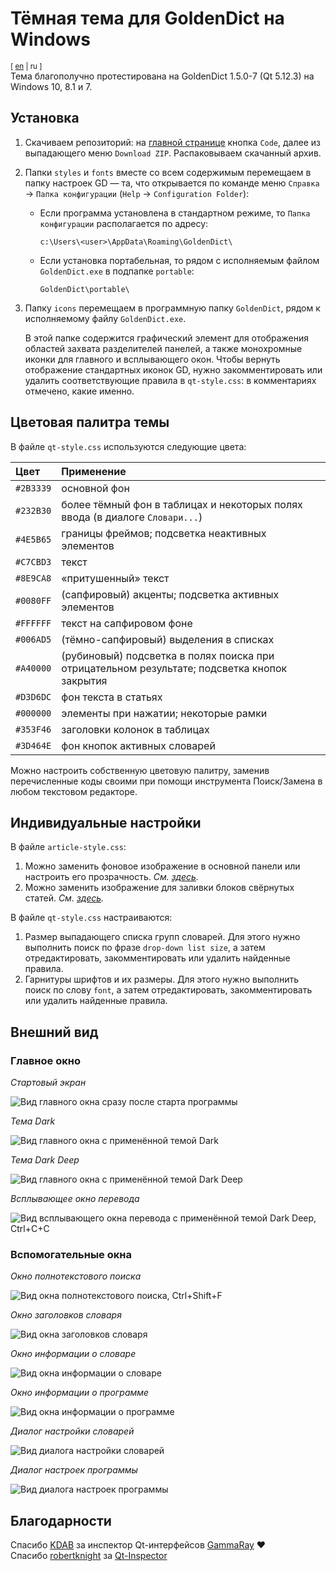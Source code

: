 # Тёмная тема для GoldenDict на Windows

<sup>[ [en](https://github.com/yozhic/GoldenDict-Full-Dark-Theme/tree/main) | ru ]</sup>  
Тема благополучно протестирована на GoldenDict 1.5.0-7 (Qt 5.12.3) на Windows 10, 8.1 и 7.  


## Установка

1. Скачиваем репозиторий: на [главной странице](https://github.com/yozhic/GoldenDict-Full-Dark-Theme) кнопка `Code`, далее из выпадающего меню `Download ZIP`. Распаковываем скачанный архив.  

2. Папки `styles` и `fonts` вместе со всем содержимым перемещаем в папку настроек GD — та, что открывается по команде меню `Справка` → `Папка конфигурации` (`Help` → `Configuration Folder`):  

   - Если программа установлена в стандартном режиме, то `Папка конфигурации` располагается по адресу:  

     ```
     c:\Users\<user>\AppData\Roaming\GoldenDict\
     ```

   - Если установка портабельная, то рядом с исполняемым файлом `GoldenDict.exe` в подпапке `portable`:  

     ```
     GoldenDict\portable\
     ```

3. Папку `icons` перемещаем в программную папку `GoldenDict`, рядом к исполняемому файлу `GoldenDict.exe`.  

   В этой папке содержится графический элемент для отображения областей захвата разделителей панелей, а также монохромные иконки для главного и всплывающего окон. Чтобы вернуть отображение стандартных иконок GD, нужно закомментировать или удалить соответствующие правила в `qt-style.css`: в комментариях отмечено, какие именно.  


## Цветовая палитра темы

В файле `qt-style.css` используются следующие цвета:  

Цвет      | Применение
:-------- | :-----------
`#2B3339` | основной фон  
`#232B30` | более тёмный фон в таблицах и некоторых полях ввода (в диалоге `Словари...`)  
`#4E5B65` | границы фреймов; подсветка неактивных элементов  
`#C7CBD3` | текст  
`#8E9CA8` | «притушенный» текст  
`#0080FF` | (сапфировый) акценты; подсветка активных элементов  
`#FFFFFF` | текст на сапфировом фоне  
`#006AD5` | (тёмно-сапфировый) выделения в списках  
`#A40000` | (рубиновый) подсветка в полях поиска при отрицательном результате; подсветка кнопок закрытия  
`#D3D6DC` | фон текста в статьях  
`#000000` | элементы при нажатии; некоторые рамки  
`#353F46` | заголовки колонок в таблицах  
`#3D464E` | фон кнопок активных словарей  

Можно настроить собственную цветовую палитру, заменив перечисленные коды своими при помощи инструмента Поиск/Замена в любом текстовом редакторе.  


## Индивидуальные настройки

В файле `article-style.css`:  

1. Можно заменить фоновое изображение в основной панели или настроить его прозрачность. _См. [здесь](https://github.com/yozhic/GoldenDict-Full-Dark-Theme/blob/main/GoldenDict/styles/Dark/article-style.css#L76)._  
2. Можно заменить изображение для заливки блоков свёрнутых статей. _См. [здесь](https://github.com/yozhic/GoldenDict-Full-Dark-Theme/blob/main/GoldenDict/styles/Dark/article-style.css#L282)._  

В файле `qt-style.css` настраиваются:  

1. Размер выпадающего списка групп словарей. Для этого нужно выполнить поиск по фразе `drop-down list size`, а затем отредактировать, закомментировать или удалить найденные правила.  
2. Гарнитуры шрифтов и их размеры. Для этого нужно выполнить поиск по слову `font`, а затем отредактировать, закомментировать или удалить найденные правила.  


## Внешний вид
### Главное окно

_Стартовый экран_  

![Вид главного окна сразу после старта программы](https://github.com/yozhic/GoldenDict-Full-Dark-Theme/blob/main/screenshots/GD_WIN_DARK_THEME_WELCOME.png)  

_Тема Dark_  

![Вид главного окна с применённой темой Dark](https://github.com/yozhic/GoldenDict-Full-Dark-Theme/blob/main/screenshots/GD_WIN_DARK_THEME.png)  

_Тема Dark Deep_  

![Вид главного окна с применённой темой Dark Deep](https://github.com/yozhic/GoldenDict-Full-Dark-Theme/blob/main/screenshots/GD_WIN_DARK_DEEP_THEME.png)  

_Всплывающее окно перевода_  

![Вид всплывающего окна перевода с применённой темой Dark Deep, Ctrl+C+C](https://github.com/yozhic/GoldenDict-Full-Dark-Theme/blob/main/screenshots/GD_WIN_DARK_THEME_SCAN_POPUP.png)  

### Вспомогательные окна

_Окно полнотекстового поиска_  

![Вид окна полнотекстового поиска, Ctrl+Shift+F](https://github.com/yozhic/GoldenDict-Full-Dark-Theme/blob/main/screenshots/GD_WIN_DARK_THEME_FTS.png)  

_Окно заголовков словаря_  

![Вид окна заголовков словаря](https://github.com/yozhic/GoldenDict-Full-Dark-Theme/blob/main/screenshots/GD_WIN_DARK_THEME_Dic_Headwords.png)  

_Окно информации о словаре_  

![Вид окна информации о словаре](https://github.com/yozhic/GoldenDict-Full-Dark-Theme/blob/main/screenshots/GD_WIN_DARK_THEME_About_Dic.png)  

_Окно информации о программе_  

![Вид окна информации о программе](https://github.com/yozhic/GoldenDict-Full-Dark-Theme/blob/main/screenshots/GD_WIN_DARK_THEME_About.png)  

_Диалог настройки словарей_  

![Вид диалога настройки словарей](https://github.com/yozhic/GoldenDict-Full-Dark-Theme/blob/main/screenshots/GD_WIN_DARK_THEME_Dicts.png)  

_Диалог настроек программы_  

![Вид диалога настроек программы](https://github.com/yozhic/GoldenDict-Full-Dark-Theme/blob/main/screenshots/GD_WIN_DARK_THEME_Prefs.png)  


## Благодарности

Спасибо [KDAB](https://github.com/KDAB) за инспектор Qt-интерфейсов [GammaRay](https://github.com/KDAB/GammaRay) ❤  
Спасибо [robertknight](https://github.com/robertknight) за [Qt-Inspector](https://github.com/robertknight/Qt-Inspector)  
